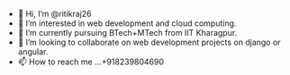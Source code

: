 - 👋 Hi, I’m @ritikraj26
- 👀 I’m interested in web development and cloud computing.
- 🌱 I’m currently pursuing BTech+MTech from IIT Kharagpur.
- 💞️ I’m looking to collaborate on web development projects on django or angular.
- 📫 How to reach me ...+918239804690

<!---
ritikraj26/ritikraj26 is a ✨ special ✨ repository because its `README.md` (this file) appears on your GitHub profile.
You can click the Preview link to take a look at your changes.
--->
